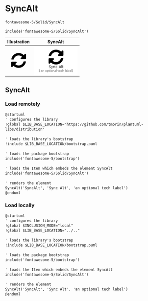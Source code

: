 # SyncAlt


```text
fontawesome-5/Solid/SyncAlt
```

```text
include('fontawesome-5/Solid/SyncAlt')
```



| Illustration | SyncAlt |
| :---: | :---: |
| ![illustration for Illustration](../../fontawesome-5/Solid/SyncAlt.png) | ![illustration for SyncAlt](../../fontawesome-5/Solid/SyncAlt.Local.png) |




## SyncAlt

### Load remotely
```plantuml
@startuml
' configures the library
!global $LIB_BASE_LOCATION="https://github.com/tmorin/plantuml-libs/distribution"

' loads the library's bootstrap
!include $LIB_BASE_LOCATION/bootstrap.puml

' loads the package bootstrap
include('fontawesome-5/bootstrap')

' loads the Item which embeds the element SyncAlt
include('fontawesome-5/Solid/SyncAlt')

' renders the element
SyncAlt('SyncAlt', 'Sync Alt', 'an optional tech label')
@enduml
```

### Load locally
```plantuml
@startuml
' configures the library
!global $INCLUSION_MODE="local"
!global $LIB_BASE_LOCATION="../.."

' loads the library's bootstrap
!include $LIB_BASE_LOCATION/bootstrap.puml

' loads the package bootstrap
include('fontawesome-5/bootstrap')

' loads the Item which embeds the element SyncAlt
include('fontawesome-5/Solid/SyncAlt')

' renders the element
SyncAlt('SyncAlt', 'Sync Alt', 'an optional tech label')
@enduml
```

